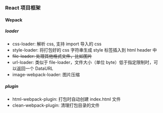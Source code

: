 ### React 项目框架

#### Wepack

##### loader

- css-loader: 解析 css, 支持 import 导入的 css
- style-loader: 将打包好的 css 字符串生成 style 标签插入到 html header 中
- ~~file-loader: 处理其他格式文件，比如图片~~
- url-loader: 类似于 file-loader，文件大小（单位 byte）低于指定限制时，可以返回一个 DataURL
- image-webpack-loader: 图片压缩

##### plugin

- html-webpack-plugin: 打包时自动创建 index.html 文件
- clean-webpack-plugin: 清理打包目录的文件
